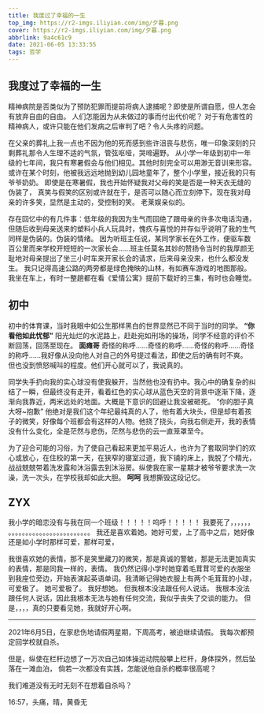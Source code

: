 ```yaml
---
title: 我度过了幸福的一生
top_img: https://r2-imgs.iliyian.com/img/夕暮.png
cover: https://r2-imgs.iliyian.com/img/夕暮.png
abbrlink: 9a4c61c9
date: 2021-06-05 13:33:55
tags: 哲学
---
```


我度过了幸福的一生
---
精神病院是否类似为了预防犯罪而提前将病人逮捕呢？即使是所谓自愿，但人怎会有放弃自由的自由。
人们怎能因为从未做过的事而付出代价呢？
对于有危害性的精神病人，或许只能在他们发病之后审判了吧？令人头疼的问题。

在父亲的葬礼上我一点也不因为他的死而感到些许沮丧与悲伤，唯一印象深刻的只剩葬礼那令人生理不适的气氛，管弦呕哑，哭啼遍野。
从小学一年级到初中一年级的七年间，我只有寒暑假会与他们相见。其他时刻完全可以用渺无音训来形容。或许在某个时刻，他被我远远地抛到幼儿园地童年了，整个小学里，接近我的只有爷爷奶奶。
即使是在寒暑假，我也开始怀疑我对父母的笑是否是一种天衣无缝的伪装了，
真笑与假笑的区别或许就在于，是否可以随心而立刻停下。现在我对母亲的许多笑，显然是主动的，受控制的笑。
老莱娱亲似的。

存在回忆中的有几件事：低年级的我因为生气而回绝了跟母亲的许多次电话沟通，但随后收到母亲送来的塑料小兵人玩具时，愧疚与喜悦的并存似乎说明了我的生气同样是伪装的。伪装的情绪。
因为听班主任说，某同学家长在外工作，便驱车数百公里而来学校开短短的一次家长会......班主任莫名其妙的赞扬令当时的我厚颜无耻地对母亲提出了坐三小时车来开家长会的请求，后来母亲没来，也什么都没发生。
我只记得高速公路的两旁都是绿色掩映的山林，有如赛车游戏的地图那般。我坐在车上，有时一整趟都在看《爱情公寓》提前下载好的三集，有时也会睡觉。

初中
---
初中的体育课，当时我眼中如公生那样黑白的世界显然已不同于当时的同学。
**“你看他如此忧郁”**
阳光灿烂的水泥路上，赶赴宛如刑场的操场，同学不经意的评价不断回荡，回荡至现在。
**面瘫哥**
奇怪的称呼......奇怪的称呼......奇怪的称呼......奇怪的称呼......我好像从没向他人对自己的外号提过看法，即使之后的确有时不爽。
但也没到愤怒喊叫的程度。他们开心就可以了，我说真的。

同学失手扔向我的实心球没有使我躲开，当然他也没有扔中。我心中的确复杂的纠结了一瞬，但最终没有走开，看着红色的实心球从蓝色天空的背景中逐渐下降，逐渐向我靠近，两米远处的地面。大概是下意识的回避让我没被砸死。
“你的胆子真大呀~抱歉”
他绝对是我们这个年纪最纯真的人了，他有着大块头，但是却有着孩子的微笑，好像每个班都会有这样的人物。他挠了挠头，向我右侧走开，我的表情没有什么变化，全是茫然与悲伤，茫然与悲伤的云一直笼罩至今。

为了迎合可能的习俗，为了使自己看起来更加平易近人，也许为了套取同学们的欢心或放心，在住校的第一天，在狭窄的寝室过道，我下铺的床上，我脱了个精光，战战兢兢带着洗发露和沐浴露去到沐浴房。纵使我在家一星期才被爷爷要求洗一次澡，洗一次头，在学校我却如此大胆。
**呵呵**
我想撕毁这段记忆。


ZYX
---
我小学的暗恋没有与我在同一个班级！！！！！呜呼！！！！！
我要死了，，，，，，
。。。。。。。。。。。。。。。。。。。。。。。。
我还是喜欢着她。她好可爱，上了高中之后，她好像还是如小学时那样可爱，那样可爱，

我很喜欢她的表情，那不是笑里藏刀的微笑，那是真诚的警敏，那是无法更加真实的表情，那是同我一样的，表情。
我仍然记得小学时她穿着毛茸茸可爱的衣服坐到我座位旁边，开始表演起英语单词。我清晰记得她衣服上有两个毛茸茸的小球，可爱极了。
她可爱极了。
我好想她。
但我根本没法跟任何人说话。
我根本没法跟任何人说话，因此我根本无法与她有任何交流，我似乎丧失了交谈的能力。
但是，，，，真的只要看见她，我就好开心啊。

---

2021年6月5日，在家悲伤地请假两星期，下周高考，被迫继续请假。
我每次都预定回学校就自杀。

但是，纵使在栏杆边想了一万次自己如体操运动院般攀上栏杆，身体探外，然后坠落在一滩血泊，
倘若一次都没有实践，怎能说他自杀的概率很高呢？

我们难道没有无时无刻不在想着自杀吗？

16:57，头痛，晴，黄昏无
